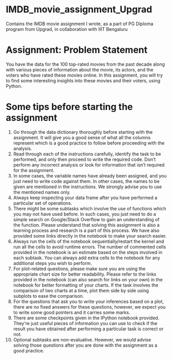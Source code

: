 # IMDB_movie_assignment_Upgrad
Contains the IMDB movie assignment I wrote, as a part of PG Diploma program from Upgrad, in collaboration with IIIT Bengaluru

# Assignment: Problem Statement
You have the data for the 100 top-rated movies from the past decade along with various pieces of information about the movie, its actors, and the voters who have rated these movies online. In this assignment, you will try to find some interesting insights into these movies and their voters, using Python.

# Some tips before starting the assignment

1. Go through the data dictionary thoroughly before starting with the assignment. It will give you a good sense of what all the columns represent which is a good practice to follow before proceeding with the analysis.
2. Read through each of the instructions carefully, identify the task to be performed, and only then proceed to write the required code. Don’t perform any incorrect analysis or look for information that isn’t required for the assignment.
3. In some cases, the variable names have already been assigned, and you just need to write code against them. In other cases, the names to be given are mentioned in the instructions. We strongly advise you to use the mentioned names only.
4. Always keep inspecting your data frame after you have performed a particular set of operations.
5. There might be some subtasks which involve the use of functions which you may not have used before.  In such cases, you just need to do a simple search on Google/Stack Overflow to gain an understanding of the function. Please understand that solving this assignment is also a learning process and research is a part of this process. We have also provided some links directly in the notebook to make your search easier.
6. Always run the cells of the notebook sequentially/restart the kernel and run all the cells to avoid runtime errors. The number of commented cells provided in the notebook is an estimate based on the steps involved in each subtask. You can always add extra cells to the notebook for any additional steps you wish to perform.
7. For plot-related questions, please make sure you are using the appropriate chart size for better readability. Please refer to the links provided in the notebook (can also search for links on your own) in the notebook for better formatting of your charts. If the task involves the comparison of two charts at a time, plot them side by side using subplots to ease the comparison.
8. For the questions that ask you to write your inferences based on a plot, there are no fixed answers for these questions, however, we expect you to write some good pointers and it carries some marks.
9. There are some checkpoints given in the IPython notebook provided. They're just useful pieces of information you can use to check if the result you have obtained after performing a particular task is correct or not.
10. Optional subtasks are non-evaluative. However, we would advise solving those questions after you are done with the assignment as a good practice.
